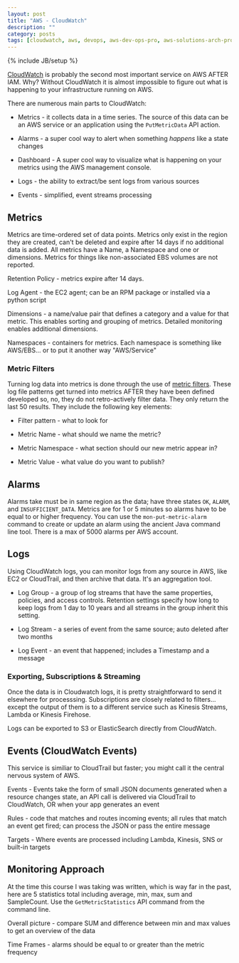 ```yaml
---
layout: post
title: "AWS - CloudWatch"
description: ""
category: posts
tags: [cloudwatch, aws, devops, aws-dev-ops-pro, aws-solutions-arch-pro]
---
```

{% include JB/setup %}

[CloudWatch](http://docs.aws.amazon.com/AmazonCloudWatch/latest/monitoring/WhatIsCloudWatch.html) is probably the second most important service on AWS AFTER IAM. Why? Without CloudWatch it is almost impossible to figure out what is happening to your infrastructure running on AWS. 

There are numerous main parts to CloudWatch:

* Metrics - it collects data in a time series. The source of this data can be an AWS service or an application using the `PutMetricData` API action. 

* Alarms - a super cool way to alert when something *happens* like a state changes

* Dashboard - A super cool way to visualize what is happening on your metrics using the AWS management console.

* Logs - the ability to extract/be sent logs from various sources

* Events - simplified, event streams processing

## Metrics

Metrics are time-ordered set of data points. Metrics only exist in the region they are created, can't be deleted and expire after 14 days if no additional data is added. All metrics have a Name, a Namespace and one or dimensions. Metrics for things like non-associated EBS volumes are not reported.

Retention Policy - metrics expire after 14 days. 

Log Agent - the EC2 agent; can be an RPM package or installed via a python script

Dimensions - a name/value pair that defines a category and a value for that metric. This enables sorting and grouping of metrics. Detailed monitoring enables additional dimensions.

Namespaces - containers for metrics. Each namespace is something like AWS/EBS... or to put it another way "AWS/Service"

### Metric Filters

Turning log data into metrics is done through the use of [metric filters](http://docs.aws.amazon.com/AmazonCloudWatch/latest/logs/MonitoringLogData.html). These log file patterns get turned into metrics AFTER they have been defined developed so, no, they do not retro-actively filter data. They only return the last 50 results. They include the following key elements:

- Filter pattern - what to look for

- Metric Name - what should we name the metric?

- Metric Namespace - what section should our new metric appear in?

- Metric Value - what value do you want to publish?

## Alarms

Alarms take must be in same region as the data; have three states `OK`, `ALARM`, and `INSUFFICIENT_DATA`. Metrics are for 1 or 5 minutes so alarms have to be equal to or higher frequency. You can use the `mon-put-metric-alarm` command to create or update an alarm using the ancient Java command line tool. There is a max of 5000 alarms per AWS account.

## Logs

Using CloudWatch logs, you can monitor logs from any source in AWS, like EC2 or CloudTrail, and then archive that data. It's an aggregation tool. 

- Log Group - a group of log streams that have the same properties, policies, and access controls. Retention settings specify how long to keep logs from 1 day to 10 years and all streams in the group inherit this setting. 

- Log Stream - a series of event from the same source; auto deleted after two months

- Log Event - an event that happened; includes a Timestamp and a message

### Exporting, Subscriptions & Streaming

Once the data is in Cloudwatch logs, it is pretty straightforward to send it elsewhere for processsing. Subscriptions are closely related to filters... except the output of them is to a different service such as Kinesis Streams, Lambda or Kinesis Firehose.

Logs can be exported to S3 or ElasticSearch directly from CloudWatch.

## Events (CloudWatch Events)

This service is similiar to CloudTrail but faster; you might call it the central nervous system of AWS.

Events - Events take the form of small JSON documents generated when a resource changes state, an API call is delivered via CloudTrail to CloudWatch, OR when your app generates an event

Rules - code that matches and routes incoming events; all rules that match an event get fired; can process the JSON or pass the entire message

Targets - Where events are processed including Lambda, Kinesis, SNS or built-in targets

## Monitoring Approach

At the time this course I was taking was written, which is way far in the past, here are 5 statistics total including average, min, max, sum and SampleCount. Use the `GetMetricStatistics` API command from the command line. 

Overall picture - compare SUM and difference between min and max values to get an overview of the data

Time Frames - alarms should be equal to or greater than the metric frequency
